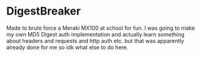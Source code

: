 # DigestBreaker

Made to brute force a Meraki MX100 at school for fun. I was going to make my own MD5 Digest auth implementation and actually learn something about headers and requests and http auth etc. but that was apparently already done for me so idk what else to do here.
